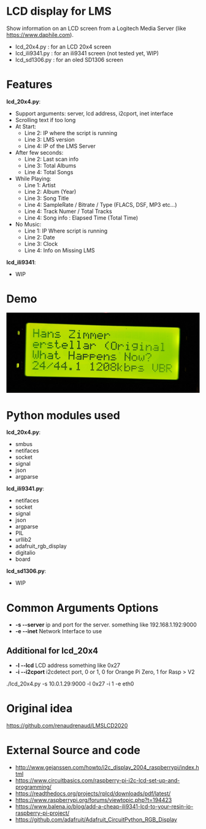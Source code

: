 # LCD display for LMS

Show information on an LCD screen from a Logitech Media Server (like https://www.daphile.com).

* lcd_20x4.py : for an LCD 20x4 screen
* lcd_ili9341.py : for an ili9341 screen (not tested yet, WIP)
* lcd_sd1306.py : for an oled SD1306 screen

# Features

**lcd_20x4.py**:

* Support arguments: server, lcd address, i2cport, inet interface
* Scrolling text if too long
* At Start:
  * Line 2: IP where the script is running
  * Line 3: LMS version
  * Line 4: IP of the LMS Server
* After few seconds:
  * Line 2: Last scan info
  * Line 3: Total Albums
  * Line 4: Total Songs
* While Playing:
  * Line 1: Artist
  * Line 2: Album (Year)
  * Line 3: Song Title
  * Line 4: SampleRate / Bitrate / Type (FLACS, DSF, MP3 etc...)
  * Line 4: Track Numer / Total Tracks 
  * Line 4: Song info : Elapsed Time (Total Time)
* No Music:
  * Line 1: IP Where script is running
  * Line 2: Date
  * Line 3: Clock
  * Line 4: Info on Missing LMS

**lcd_ili9341**:

* WIP


# Demo

[![Video](images/demo.jpg)](https://youtu.be/KdR81GBlbfc)

# Python modules used

**lcd_20x4.py**:

* smbus
* netifaces
* socket
* signal
* json
* argparse

**lcd_ili9341.py**:

* netifaces
* socket
* signal
* json
* argparse
* PIL
* urllib2
* adafruit_rgb_display
* digitalio
* board

**lcd_sd1306.py**:
* WIP

# Common Arguments Options 

* **-s --server** ip and port for the server. something like 192.168.1.192:9000
* **-e --inet** Network Interface to use

## Additional for lcd_20x4

* **-l --lcd** LCD address something like 0x27
* **-i --i2cport** i2cdetect port, 0 or 1, 0 for Orange Pi Zero, 1 for Rasp > V2

./lcd_20x4.py -s 10.0.1.29:9000 -l 0x27 -i 1 -e eth0

# Original idea

https://github.com/renaudrenaud/LMSLCD2020

# External Source and code

* http://www.gejanssen.com/howto/i2c_display_2004_raspberrypi/index.html
* https://www.circuitbasics.com/raspberry-pi-i2c-lcd-set-up-and-programming/
* https://readthedocs.org/projects/rplcd/downloads/pdf/latest/
* https://www.raspberrypi.org/forums/viewtopic.php?t=194423
* https://www.balena.io/blog/add-a-cheap-ili9341-lcd-to-your-resin-io-raspberry-pi-project/
* https://github.com/adafruit/Adafruit_CircuitPython_RGB_Display
